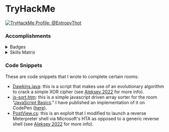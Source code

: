 
# TryHackMe

<a href="https://tryhackme.com/p/EntropyThot"><img src="https://tryhackme-badges.s3.amazonaws.com/EntropyThot.png" alt="TryHackMe Profile: @EntropyThot"></a>

### Accomplishments

<details>
<summary>Badges</summary>

| [cat linux.txt](https://tryhackme.com/EntropyThot/badges/terminaled) | [Pentesting Principles](https://tryhackme.com/EntropyThot/badges/intro-to-pentesting) | [7 Day Streak](https://tryhackme.com/EntropyThot/badges/7-day-streak) |
|-|-|-|
| [Webbed](https://tryhackme.com/EntropyThot/badges/web-fund) | [Metasploitable](https://tryhackme.com/EntropyThot/badges/metasploitable) | [30 Day Streak](https://tryhackme.com/EntropyThot/badges/30-day-streak) |
| [OWASP Top 10](https://tryhackme.com/EntropyThot/badges/owasp-10) | [OhSint](https://tryhackme.com/EntropyThot/badges/ohsint) | [Blue](https://tryhackme.com/EntropyThot/badges/blue) |
| [Ice](https://tryhackme.com/EntropyThot/badges/ice) | [Advent of Cyber 3](https://tryhackme.com/EntropyThot/badges/adventofcyber3) | [Security Awareness](https://tryhackme.com/EntropyThot/badges/security-awareness) | 
| [Networking Nerd](https://tryhackme.com/EntropyThot/badges/network-fundamentals) | [World Wide Web](https://tryhackme.com/EntropyThot/badges/world-wide-web) | [Burp'ed](https://tryhackme.com/EntropyThot/badges/burped) |
| [Wireshark](https://tryhackme.com/EntropyThot/badges/wireshark) | [90 Day Streak](https://tryhackme.com/EntropyThot/badges/90-day-streak) | [Intro to Web Hacking](https://tryhackme.com/EntropyThot/badges/intro-to-web-hacking) |
| [Hash Cracker](https://tryhackme.com/EntropyThot/badges/hash-cracker) | [Pentester Tools](https://tryhackme.com/EntropyThot/badges/pentestingtools) | [180 Day Streak](https://tryhackme.com/EntropyThot/badges/180-day-streak)
| [Linux PrivEsc](https://tryhackme.com/EntropyThot/badges/linux-privesc) | | |

</details>

<details>
<summary>Skills Matrix</summary>

<img width="300px;" alt="skills matrix" src="./skills_matrix.png" />

</details>

### Code Snippets

These are code snippets that I wrote to complete certain rooms:

* [Dawkins.java](./code/Dawkins.java): this is a script that makes use of an evolutionary algorithm to crack a simple XOR cipher \(see [Aleksey 2022](https://medium.com/ai-in-plain-english/a-n-application-of-dawkins-weasel-to-cracking-a-simple-xor-cipher-5459f61dda39) for more info\).
* [js-sort.htm](./code/js-sort.htm): this is a simple javascript driven array sorter for the room "[JavaScript Basics](https://tryhackme.com/room/javascriptbasics)." I have published an implementation of it on CodePen \([here](https://codepen.io/EpsilonCalculus/full/ZEXMxYr)\).
* [PostView.cs](./code/PostView.cs): this is an exploit that I modified to launch a reverse Meterpreter shell via Microsoft's HTA as opposed to a generic reverse shell \(see [Aleksey 2022](https://medium.com/bugbountywriteup/tryhackme-writeup-hackpark-bd9c075c5262) for more info\).
